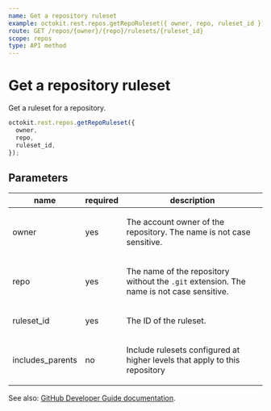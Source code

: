 ```yaml
---
name: Get a repository ruleset
example: octokit.rest.repos.getRepoRuleset({ owner, repo, ruleset_id })
route: GET /repos/{owner}/{repo}/rulesets/{ruleset_id}
scope: repos
type: API method
---
```


# Get a repository ruleset

Get a ruleset for a repository.

```js
octokit.rest.repos.getRepoRuleset({
  owner,
  repo,
  ruleset_id,
});
```

## Parameters

<table>
  <thead>
    <tr>
      <th>name</th>
      <th>required</th>
      <th>description</th>
    </tr>
  </thead>
  <tbody>
    <tr><td>owner</td><td>yes</td><td>

The account owner of the repository. The name is not case sensitive.

</td></tr>
<tr><td>repo</td><td>yes</td><td>

The name of the repository without the `.git` extension. The name is not case sensitive.

</td></tr>
<tr><td>ruleset_id</td><td>yes</td><td>

The ID of the ruleset.

</td></tr>
<tr><td>includes_parents</td><td>no</td><td>

Include rulesets configured at higher levels that apply to this repository

</td></tr>
  </tbody>
</table>

See also: [GitHub Developer Guide documentation](https://docs.github.com/rest/repos/rules#get-a-repository-ruleset).
